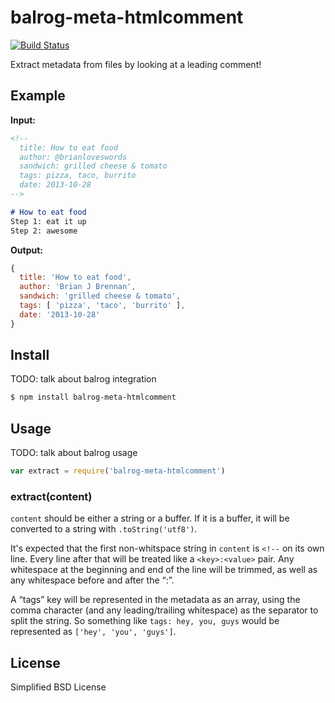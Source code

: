 # balrog-meta-htmlcomment
[![Build Status](https://secure.travis-ci.org/brianloveswords/balrog-meta-htmlcomment.png?branch=master)](http://travis-ci.org/brianloveswords/balrog-meta-htmlcomment)

Extract metadata from files by looking at a leading comment!

## Example

**Input:**

```markdown
<!--
  title: How to eat food
  author: @brianloveswords
  sandwich: grilled cheese & tomato
  tags: pizza, taco, burrito
  date: 2013-10-28
-->

# How to eat food
Step 1: eat it up
Step 2: awesome
```

**Output:**

```js
{
  title: 'How to eat food',
  author: 'Brian J Brennan',
  sandwich: 'grilled cheese & tomato',
  tags: [ 'pizza', 'taco', 'burrito' ],
  date: '2013-10-28'
}
```

## Install

TODO: talk about balrog integration

```bash
$ npm install balrog-meta-htmlcomment
```

## Usage

TODO: talk about balrog usage

```js
var extract = require('balrog-meta-htmlcomment')
```

### extract(content)

`content` should be either a string or a buffer. If it is a buffer, it will be converted to a string with `.toString('utf8')`.

It's expected that the first non-whitspace string in `content` is `<!--` on its own line. Every line after that will be treated like a `<key>:<value>` pair. Any whitespace at the beginning and end of the line will be trimmed, as well as any whitespace before and after the “:”.

A “tags” key will be represented in the metadata as an array, using the comma character (and any leading/trailing whitespace) as the separator to split the string. So something like `tags: hey, you, guys` would be represented as `['hey', 'you', 'guys']`.

## License

Simplified BSD License

